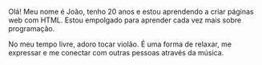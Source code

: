<!DOCTYPE html>
<head>
   <title>Bem vindo a minha primeira pagina Página</title>
</head>
<body>

  <p>Olá! Meu nome é João, tenho 20 anos e estou aprendendo a criar páginas web com HTML. Estou empolgado para aprender cada vez mais sobre programação.</p>

  <p>No meu tempo livre, adoro tocar violão. É uma forma de relaxar, me expressar e me conectar com outras pessoas através da música.</p>
</body>
</html>
